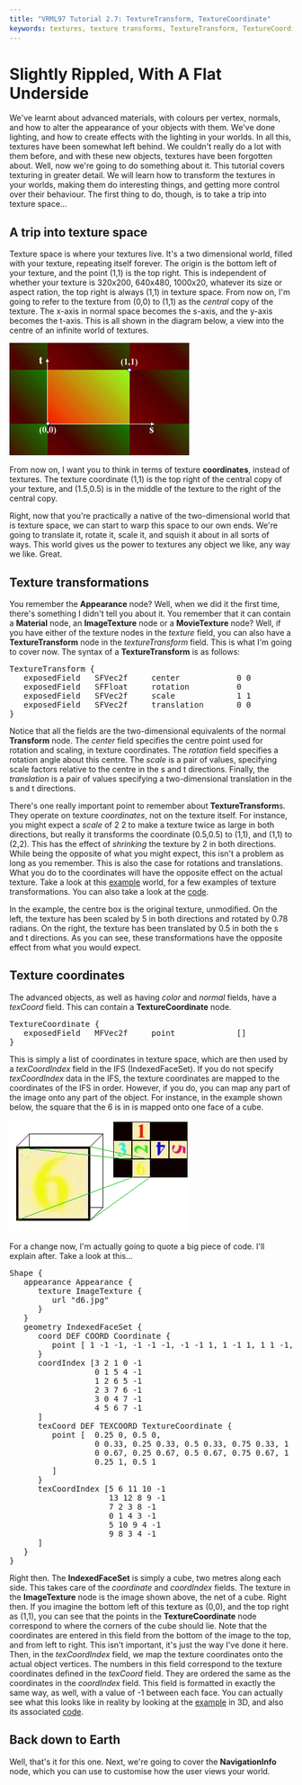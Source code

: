 ```yaml
---
title: "VRML97 Tutorial 2.7: TextureTransform, TextureCoordinate"
keywords: textures, texture transforms, TextureTransform, TextureCoordinate, texCoord, textureTransform, IndexedFaceSet, texture,
---
```


# Slightly Rippled, With A Flat Underside

We've learnt about advanced materials, with colours per vertex, normals, and how to alter the appearance 
of your objects with them. We've done lighting, and how to create effects with the lighting in your worlds.
In all this, textures have been somewhat left behind. We couldn't really do a lot with them before, and with
these new objects, textures have been forgotten about. Well, now we're going to do something about it. This 
tutorial covers texturing in greater detail. We will learn how to transform the textures in your worlds, making
them do interesting things, and getting more control over their behaviour. The first thing to do, though, is to 
take a trip into texture space...

## A trip into texture space

Texture space is where your textures live. It's a two dimensional world, filled with your texture, repeating itself
forever. The origin is the bottom left of your texture, and the point (1,1) is the top right. This is independent of
whether your texture is 320x200, 640x480, 1000x20, whatever its size or aspect ration, the top right is always (1,1) 
in texture space. From now on, I'm going to refer to the texture from (0,0) to (1,1) as the <EM>central</EM> copy of the 
texture. The x-axis in normal space becomes the s-axis, and the y-axis becomes the t-axis. This is all shown in the 
diagram below, a view into the centre of an infinite world of textures.

<IMG SRC="../pics/texturespace.jpg" WIDTH=320 HEIGHT=200 ALT="Texture Space">

From now on, I want you to think in terms of texture <STRONG>coordinates</STRONG>, instead of textures. The texture coordinate
(1,1) is the top right of the central copy of your texture, and (1.5,0.5) is in the middle of the texture to the right
of the central copy.

Right, now that you're practically a native of the two-dimensional world that is texture space, we can start to warp this 
space to our own ends. We're going to translate it, rotate it, scale it, and squish it about in all sorts of ways. This 
world gives us the power to textures any object we like, any way we like. Great.

## Texture transformations

You remember the <STRONG>Appearance</STRONG> node? Well, when we did it the first time, there's something I didn't tell you about it.
You remember that it can contain a <STRONG>Material</STRONG> node, an <STRONG>ImageTexture</STRONG> node or a <STRONG>MovieTexture</STRONG> node? Well, if
you have either of the texture nodes in the <EM>texture</EM> field, you can also have a <STRONG>TextureTransform</STRONG> node in the
<EM>textureTransform</EM> field. This is what I'm going to cover now. The syntax of a <STRONG>TextureTransform</STRONG> is as follows:

<PRE>
TextureTransform {
   exposedField   SFVec2f     center            0 0
   exposedField   SFFloat     rotation          0
   exposedField   SFVec2f     scale             1 1
   exposedField   SFVec2f     translation       0 0
}
</PRE>

Notice that all the fields are the two-dimensional equivalents of the normal <STRONG>Transform</STRONG> node. The <EM>center</EM> field
specifies the centre point used for rotation and scaling, in texture coordinates. The <EM>rotation</EM> field specifies a rotation
angle about this centre. The <EM>scale</EM> is a pair of values, specifying scale factors relative to the centre in the s and t 
directions. Finally, the <EM>translation</EM> is a pair of values specifying a two-dimensional translation in the s and t directions.

There's one really important point to remember about <STRONG>TextureTransform</STRONG>s. They operate on texture <EM>coordinates</EM>, not on the
texture itself. For instance, you might expect a <EM>scale</EM> of 2 2 to make a texture twice as large in both directions, but really it
transforms the coordinate (0.5,0.5) to (1,1), and (1,1) to (2,2). This has the effect of <EM>shrinking</EM> the texture by 2 in both 
directions. While being the opposite of what you might expect, this isn't a problem as long as you remember. This is also the case for rotations
and translations. What you do to the coordinates will have the opposite effect on the actual texture. Take a look at this <A HREF="../worlds/tut27a.wrl" TARGET=_new>example</A>
world, for a few examples of texture transformations. You can also take a
look at the <A HREF="../source/tut27a.html">code</A>.


In the example, the centre box is the original texture, unmodified. On the left, the texture has been scaled by 5 in both directions and rotated by 0.78 radians.
On the right, the texture has been translated by 0.5 in both the s and t directions. As you can see, these transformations have the opposite effect from what you
would expect.

## Texture coordinates

The advanced objects, as well as having <EM>color</EM> and <EM>normal</EM> fields, have a <EM>texCoord</EM> field. This can contain a 
<STRONG>TextureCoordinate</STRONG> node.

<PRE>
TextureCoordinate {
   exposedField   MFVec2f     point             []
}
</PRE>

This is simply a list of coordinates in texture space, which are then used by a <EM>texCoordIndex</EM> field in the IFS (IndexedFaceSet). If you do not specify
<EM>texCoordIndex</EM> data in the IFS, the texture coordinates are mapped to the coordinates of the IFS in order. However, if you do, you can map any part of the image onto
any part of the object. For instance, in the example shown below, the square that the 6 is in is mapped onto one face of a cube.

<IMG SRC="../pics/texcoord.gif" WIDTH=320 HEIGHT=200 ALT="Texture Coordinates">

For a change now, I'm actually going to quote a big piece of code. I'll explain after. Take a look at this...

<PRE>
Shape {
   appearance Appearance {
      texture ImageTexture {
         url "d6.jpg"
      }
   }
   geometry IndexedFaceSet {
      coord DEF COORD Coordinate {
         point [ 1 -1 -1, -1 -1 -1, -1 -1 1, 1 -1 1, 1 1 -1, -1 1 -1, -1 1 1, 1 1 1 ]
      }
      coordIndex [3 2 1 0 -1
                  0 1 5 4 -1
                  1 2 6 5 -1
                  2 3 7 6 -1
                  3 0 4 7 -1
                  4 5 6 7 -1
      ]
      texCoord DEF TEXCOORD TextureCoordinate {
         point [  0.25 0, 0.5 0, 
                  0 0.33, 0.25 0.33, 0.5 0.33, 0.75 0.33, 1 0.33,
                  0 0.67, 0.25 0.67, 0.5 0.67, 0.75 0.67, 1 0.67,
                  0.25 1, 0.5 1
         ]
      }
      texCoordIndex [5 6 11 10 -1
                     13 12 8 9 -1
                     7 2 3 8 -1
                     0 1 4 3 -1
                     5 10 9 4 -1
                     9 8 3 4 -1
      ]
   }
}
</PRE>

Right then. The <STRONG>IndexedFaceSet</STRONG> is simply a cube, two metres along each side. This
takes care of the <EM>coordinate</EM> and <EM>coordIndex</EM> fields. The texture in the
<STRONG>ImageTexture</STRONG> node is the image shown above, the net of a cube. Right then. If you
imagine the bottom left of this texture as (0,0), and the top right as (1,1), you can see that the
points in the <STRONG>TextureCoordinate</STRONG> node correspond to where the corners of the cube
should lie. Note that the coordinates are entered in this field from the bottom of the image to the
top, and from left to right. This isn't important, it's just the way I've done it here. Then, in the
<EM>texCoordIndex</EM> field, we map the texture coordinates onto the actual object vertices. The
numbers in this field correspond to the texture coordinates defined in the <EM>texCoord</EM> field.
They are ordered the same as the coordinates in the <EM>coordIndex</EM> field. This field is
formatted in exactly the same way, as well, with a value of -1 between each face. You can actually
see what this looks like in reality by looking at the <A HREF="../worlds/tut27b.wrl"
TARGET=_new>example</A> in 3D, and also its associated <A HREF="../source/tut27b.html">code</A>.

## Back down to Earth

Well, that's it for this one. Next, we're going to cover the <STRONG>NavigationInfo</STRONG> node, which you can use to customise how the user views your world.

